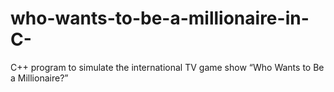 # who-wants-to-be-a-millionaire-in-C-
C++ program to simulate the international TV game show “Who Wants to Be a Millionaire?”
